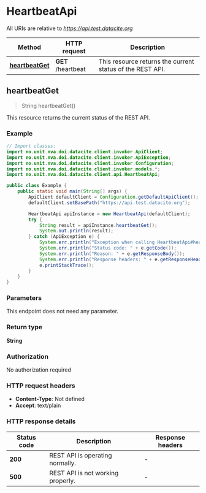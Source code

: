 # HeartbeatApi

All URIs are relative to *https://api.test.datacite.org*

Method | HTTP request | Description
------------- | ------------- | -------------
[**heartbeatGet**](HeartbeatApi.md#heartbeatGet) | **GET** /heartbeat | This resource returns the current status of the REST API.



## heartbeatGet

> String heartbeatGet()

This resource returns the current status of the REST API.

### Example

```java
// Import classes:
import no.unit.nva.doi.datacite.client.invoker.ApiClient;
import no.unit.nva.doi.datacite.client.invoker.ApiException;
import no.unit.nva.doi.datacite.client.invoker.Configuration;
import no.unit.nva.doi.datacite.client.invoker.models.*;
import no.unit.nva.doi.datacite.client.api.HeartbeatApi;

public class Example {
    public static void main(String[] args) {
        ApiClient defaultClient = Configuration.getDefaultApiClient();
        defaultClient.setBasePath("https://api.test.datacite.org");

        HeartbeatApi apiInstance = new HeartbeatApi(defaultClient);
        try {
            String result = apiInstance.heartbeatGet();
            System.out.println(result);
        } catch (ApiException e) {
            System.err.println("Exception when calling HeartbeatApi#heartbeatGet");
            System.err.println("Status code: " + e.getCode());
            System.err.println("Reason: " + e.getResponseBody());
            System.err.println("Response headers: " + e.getResponseHeaders());
            e.printStackTrace();
        }
    }
}
```

### Parameters

This endpoint does not need any parameter.

### Return type

**String**

### Authorization

No authorization required

### HTTP request headers

- **Content-Type**: Not defined
- **Accept**: text/plain

### HTTP response details
| Status code | Description | Response headers |
|-------------|-------------|------------------|
| **200** | REST API is operating normally. |  -  |
| **500** | REST API is not working properly. |  -  |

